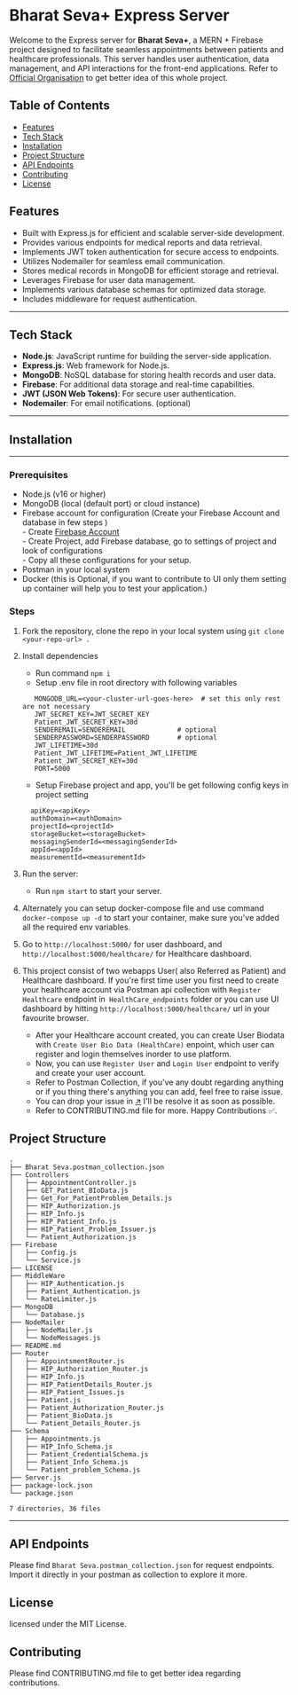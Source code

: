 # Bharat Seva+ Express Server

Welcome to the Express server for **Bharat Seva+**, a MERN + Firebase project designed to facilitate seamless appointments between patients and healthcare professionals. This server handles user authentication, data management, and API interactions for the front-end applications.
Refer to [Official Organisation](https://github.com/BharatSeva) to get better idea of this whole project.

## Table of Contents
- [Features](#features)
- [Tech Stack](#tech-stack)
- [Installation](#installation) 
- [Project Structure](#project-structure)
- [API Endpoints](#api-endpoints)
- [Contributing](#contributing)
- [License](#license)


## Features
- Built with Express.js for efficient and scalable server-side development.
- Provides various endpoints for medical reports and data retrieval.
- Implements JWT token authentication for secure access to endpoints.
- Utilizes Nodemailer for seamless email communication.
- Stores medical records in MongoDB for efficient storage and retrieval.
- Leverages Firebase for user data management.
- Implements various database schemas for optimized data storage.
- Includes middleware for request authentication.

---

## Tech Stack
- **Node.js**: JavaScript runtime for building the server-side application.
- **Express.js**: Web framework for Node.js.
- **MongoDB**: NoSQL database for storing health records and user data.
- **Firebase**: For additional data storage and real-time capabilities.
- **JWT (JSON Web Tokens)**: For secure user authentication.
- **Nodemailer**: For email notifications. (optional)

---

## Installation

--- 
### Prerequisites
- Node.js (v16 or higher)
- MongoDB (local (default port) or cloud instance)
- Firebase account for configuration (Create your Firebase Account and database in few steps )  
    	- Create [Firebase Account](https://firebase.google.com/)  
    	- Create Project, add Firebase database, go to settings of project and look of configurations  
    	- Copy all these configurations for your setup.  
- Postman in your local system
- Docker (this is Optional, if you want to contribute to UI only them setting up container will help you to test your application.) 
### Steps
1. Fork the repository, clone the repo in your local system using 
    ```git clone <your-repo-url> .```
2. Install dependencies
    - Run command ```npm i```
    - Setup .env file in root directory with following variables
     ```
        MONGODB_URL=<your-cluster-url-goes-here>  # set this only rest are not necessary
        JWT_SECRET_KEY=JWT_SECRET_KEY
        Patient_JWT_SECRET_KEY=30d
        SENDEREMAIL=SENDEREMAIL             # optional
        SENDERPASSWORD=SENDERPASSWORD       # optional
        JWT_LIFETIME=30d
        Patient_JWT_LIFETIME=Patient_JWT_LIFETIME
        Patient_JWT_SECRET_KEY=30d
        PORT=5000
     ```
    - Setup Firebase project and app, you'll be get following config keys in project setting
     ```
       apiKey=<apiKey>
       authDomain=<authDomain>
       projectId=<projectId>
       storageBucket=<storageBucket>
       messagingSenderId=<messagingSenderId>
       appId=<appId>
       measurementId=<measurementId>
  
     ```

3. Run the server:
    - Run ```npm start``` to start your server.

4. Alternately you can setup docker-compose file and use command ```docker-compose up -d``` to start your container, make sure you've added all the required env variables.

5. Go to ```http://localhost:5000/``` for user dashboard, and ```http://localhost:5000/healthcare/``` for Healthcare dashboard.

6. This project consist of two webapps User( also Referred as Patient) and Healthcare dashboard. If you're first time user you first need to create your healthcare account via Postman api collection with ```Register Healthcare``` endpoint in``` HealthCare_endpoints``` folder or you can use UI dashboard by hitting ```http://localhost:5000/healthcare/``` url in your favourite browser.
    - After your Healthcare account created, you can create User Biodata with ```Create User Bio Data (HealthCare)``` enpoint, which user can register and login themselves inorder to use platform.
    - Now, you can use ```Register User``` and ```Login User``` endpoint to verify and create your user account.
    - Refer to Postman Collection, if you've any doubt regarding anything or if you thing there's anything you can add, feel free to raise issue.
    - You can drop your issue in [↗️](https://t.me/+8sy5M-KU5cNmZWZl) I'll be resolve it as soon as possible.
    - Refer to CONTRIBUTING.md file for more. Happy Contributions ✅.


## Project Structure
```
.
├── Bharat Seva.postman_collection.json
├── Controllers
│   ├── AppointmentController.js
│   ├── GET_Patient_BIoData.js
│   ├── Get_For_PatientProblem_Details.js
│   ├── HIP_Authorization.js
│   ├── HIP_Info.js
│   ├── HIP_Patient_Info.js
│   ├── HIP_Patient_Problem_Issuer.js
│   └── Patient_Authorization.js
├── Firebase
│   ├── Config.js
│   └── Service.js
├── LICENSE
├── MiddleWare
│   ├── HIP_Authentication.js
│   ├── Patient_Authentication.js
│   └── RateLimiter.js
├── MongoDB
│   └── Database.js
├── NodeMailer
│   ├── NodeMailer.js
│   └── NodeMessages.js
├── README.md
├── Router
│   ├── AppointsmentRouter.js
│   ├── HIP_Authorization_Router.js
│   ├── HIP_Info.js
│   ├── HIP_PatientDetails_Router.js
│   ├── HIP_Patient_Issues.js
│   ├── Patient.js
│   ├── Patient_Authorization_Router.js
│   ├── Patient_BioData.js
│   └── Patient_Details_Router.js
├── Schema
│   ├── Appointments.js
│   ├── HIP_Info_Schema.js
│   ├── Patient_CredentialSchema.js
│   ├── Patient_Info_Schema.js
│   └── Patient_problem_Schema.js
├── Server.js
├── package-lock.json
└── package.json

7 directories, 36 files
```


---
## API Endpoints
Please find ```Bharat Seva.postman_collection.json``` for request endpoints. Import it directly in your postman as collection to explore it more.

## License
licensed under the MIT License.

## Contributing
Please find CONTRIBUTING.md file to get better idea regarding contributions.
